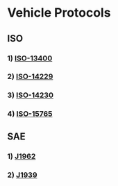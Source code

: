 # Vehicle Protocols

## ISO

### 1) [ISO-13400](https://github.com/cowkim937/VehicleProtocols/blob/main/ISO%20Standards/ISO13400.md)
### 2) [ISO-14229]()
### 3) [ISO-14230]()
### 4) [ISO-15765]()

## SAE

### 1) [J1962]()
### 2) [J1939]()

